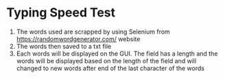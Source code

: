 # Typing Speed Test

1. The words used are scrapped by using Selenium from https://randomwordgenerator.com/ website
2. The words then saved to a txt file
3. Each words will be displayed on the GUI. The field has a length and the words will be displayed based on the length of the field and will changed to new words after end of the last character of the words